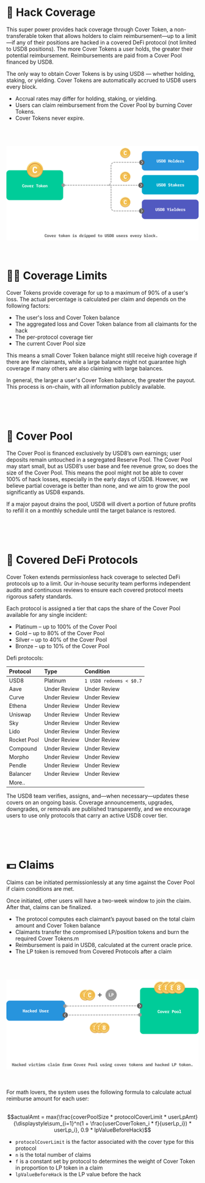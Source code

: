 # <span class="emoji">🥷</span> Hack Coverage

This super power provides hack coverage through Cover Token, a non-transferable token that allows holders to claim reimbursement—up to a limit—if any of their positions are hacked in a covered DeFi protocol (not limited to USD8 positions). The more Cover Tokens a user holds, the greater their potential reimbursement. Reimbursements are paid from a Cover Pool financed by USD8.

The only way to obtain Cover Tokens is by using USD8 — whether holding, staking, or yielding. Cover Tokens are automatically accrued to USD8 users every block.

- Accrual rates may differ for holding, staking, or yielding.
- Users can claim reimbursement from the Cover Pool by burning Cover Tokens.
- Cover Tokens never expire.

<br/>
<br/>
<br/>

<img src="./assets/dripDiagram.png" />
<br/>
<br/>
<br/>

# <span class="emoji">👌🏽</span> Coverage Limits

Cover Tokens provide coverage for up to a maximum of 90% of a user's loss. The actual percentage is calculated per claim and depends on the following factors:

- The user's loss and Cover Token balance
- The aggregated loss and Cover Token balance from all claimants for the hack
- The per-protocol coverage tier
- The current Cover Pool size

This means a small Cover Token balance might still receive high coverage if there are few claimants, while a large balance might not guarantee high coverage if many others are also claiming with large balances.

In general, the larger a user's Cover Token balance, the greater the payout. This process is on-chain, with all information publicly available.

<br/>
<br/>
<br/>

# <span class="emoji">👛</span> Cover Pool

The Cover Pool is financed exclusively by USD8’s own earnings; user deposits remain untouched in a segregated Reserve Pool. The Cover Pool may start small, but as USD8’s user base and fee revenue grow, so does the size of the Cover Pool. This means the pool might not be able to cover 100% of hack losses, especially in the early days of USD8. However, we believe partial coverage is better than none, and we aim to grow the pool significantly as USD8 expands.

If a major payout drains the pool, USD8 will divert a portion of future profits to refill it on a monthly schedule until the target balance is restored.

<br/>
<br/>
<br/>

# <span class="emoji">🤞</span> Covered DeFi Protocols

Cover Token extends permissionless hack coverage to selected DeFi protocols up to a limit. Our in-house security team performs independent audits and continuous reviews to ensure each covered protocol meets rigorous safety standards.

Each protocol is assigned a tier that caps the share of the Cover Pool available for any single incident:

- Platinum – up to 100% of the Cover Pool
- Gold – up to 80% of the Cover Pool
- Silver – up to 40% of the Cover Pool
- Bronze – up to 10% of the Cover Pool

Defi protocols:

| Protocol | Type | Condition |
|:---|:---|:---|
| USD8 | Platinum | `1 USD8 redeems < $0.7`  |
| Aave  |Under Review  | Under Review |
| Curve |Under Review  | Under Review |
| Ethena |Under Review  | Under Review |
| Uniswap |Under Review  | Under Review |
| Sky |Under Review  | Under Review |
| Lido |Under Review  | Under Review |
| Rocket Pool |Under Review  | Under Review |
| Compound |Under Review  | Under Review |
| Morpho |Under Review  | Under Review |
| Pendle|Under Review  | Under Review |
| Balancer |Under Review  | Under Review |
| More.. |  |  |



The USD8 team verifies, assigns, and—when necessary—updates these covers on an ongoing basis. Coverage announcements, upgrades, downgrades, or removals are published transparently, and we encourage users to use only protocols that carry an active USD8 cover tier.

<br/>
<br/>
<br/>

# <span class="emoji">💵</span> Claims

Claims can be initiated permissionlessly at any time against the Cover Pool if claim conditions are met.

Once initiated, other users will have a two-week window to join the claim. After that, claims can be finalized.


- The protocol computes each claimant’s payout based on the total claim amount and Cover Token balance
- Claimants transfer the compromised LP/position tokens and burn the required Cover Tokens.m
- Reimbursement is paid in USD8, calculated at the current oracle price.
- The LP token is removed from Covered Protocols after a claim
<br/>
<br/>
<br/>

<img src="./assets/claim.png" />
<br/>
<br/>
<br/>

For math lovers, the system uses the following formula to calculate actual reimburse amount for each user: <br/><br/>

$$actualAmt = max(\frac{coverPoolSize * protocolCoverLimit * userLpAmt}{\displaystyle\sum_{i=1}^n(1 + \frac{userCoverToken_i * f}{userLp_i}) * userLp_i}, 0.9 * lpValueBeforeHack)$$

- `protocolCoverLimit` is the factor associated with the cover type for this protocol
- `n` is the total number of claims
- `f` is a constant set by protocol to determines the weight of Cover Token in proportion to LP token in a claim
- `lpValueBeforeHack` is the LP value before the hack



